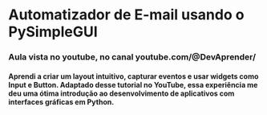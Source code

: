# Automatizador de E-mail usando o PySimpleGUI
### Aula vista no youtube, no canal youtube.com/@DevAprender/

#### Aprendi a criar um layout intuitivo, capturar eventos e usar widgets como Input e Button. Adaptado desse tutorial no YouTube, essa experiência me deu uma ótima introdução ao desenvolvimento de aplicativos com interfaces gráficas em Python.
